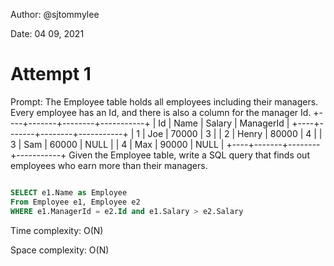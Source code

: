 Author: @sjtommylee

Date: 04 09, 2021

# Attempt 1

Prompt:
The Employee table holds all employees including their managers. Every employee has an Id, and there is also a column for the manager Id.
+----+-------+--------+-----------+
| Id | Name | Salary | ManagerId |
+----+-------+--------+-----------+
| 1 | Joe | 70000 | 3 |
| 2 | Henry | 80000 | 4 |
| 3 | Sam | 60000 | NULL |
| 4 | Max | 90000 | NULL |
+----+-------+--------+-----------+
Given the Employee table, write a SQL query that finds out employees who earn more than their managers.

```sql

SELECT e1.Name as Employee
From Employee e1, Employee e2
WHERE e1.ManagerId = e2.Id and e1.Salary > e2.Salary

```

Time complexity: O(N)

Space complexity: O(N)

